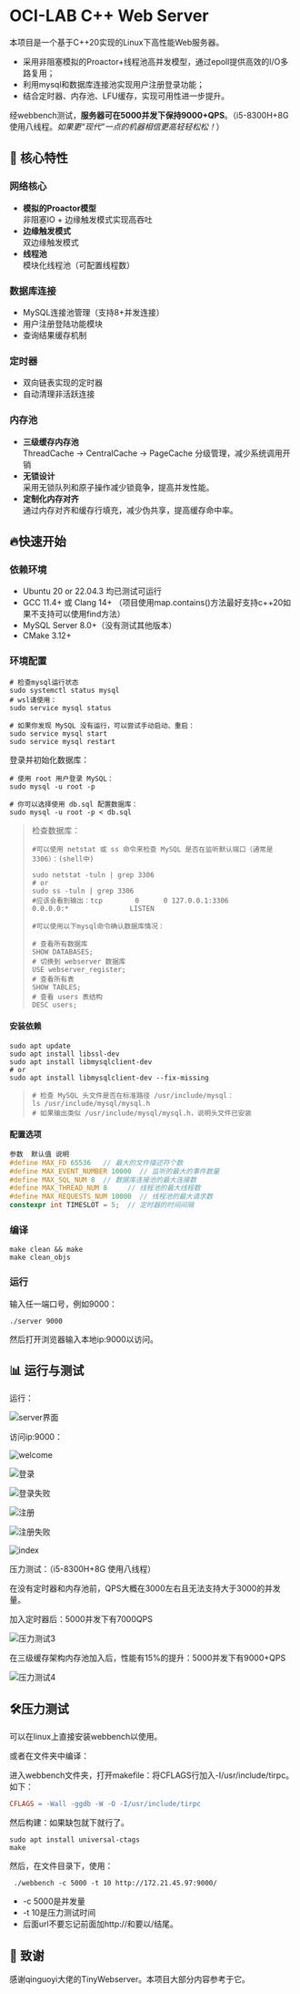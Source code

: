  # OCI-LAB C++ Web Server



本项目是一个基于C++20实现的Linux下高性能Web服务器。

- 采用非阻塞模拟的Proactor+线程池高并发模型，通过epoll提供高效的I/O多路复用；
- 利用mysql和数据库连接池实现用户注册登录功能；
- 结合定时器、内存池、LFU缓存，实现可用性进一步提升。

经webbench测试，**服务器可在5000并发下保持9000+QPS**。（i5-8300H+8G 使用八线程。*如果更“现代”一点的机器相信更高轻轻松松！*）



## 🌟 核心特性

### 网络核心
- **模拟的Proactor模型**  
  非阻塞IO + 边缘触发模式实现高吞吐
- **边缘触发模式**  
  双边缘触发模式
- **线程池**  
  模块化线程池（可配置线程数）

### 数据库连接
- MySQL连接池管理（支持8+并发连接）
- 用户注册登陆功能模块
- 查询结果缓存机制

### 定时器
- 双向链表实现的定时器
- 自动清理非活跃连接

### 内存池

- **三级缓存内存池**  
  ThreadCache → CentralCache → PageCache 分级管理，减少系统调用开销
- **无锁设计**  
  采用无锁队列和原子操作减少锁竟争，提高并发性能。
- **定制化内存对齐**  
  通过内存对齐和缓存行填充，减少伪共享，提高缓存命中率。



##  🔥快速开始

### 依赖环境
- Ubuntu 20 or 22.04.3 均已测试可运行
- GCC 11.4+ 或 Clang 14+ （项目使用map.contains()方法最好支持c++20如果不支持可以使用find方法）
- MySQL Server 8.0+（没有测试其他版本）
- CMake 3.12+

### 环境配置

```shell
# 检查mysql运行状态
sudo systemctl status mysql
# wsl请使用：
sudo service mysql status

# 如果你发现 MySQL 没有运行，可以尝试手动启动、重启：
sudo service mysql start
sudo service mysql restart 
```

登录并初始化数据库：

```shell
# 使用 root 用户登录 MySQL：
sudo mysql -u root -p

# 你可以选择使用 db.sql 配置数据库：
sudo mysql -u root -p < db.sql
```

> 检查数据库：
>
> ```shell
> #可以使用 netstat 或 ss 命令来检查 MySQL 是否在监听默认端口（通常是 3306）：(shell中)
> 
> sudo netstat -tuln | grep 3306
> # or
> sudo ss -tuln | grep 3306
> #应该会看到输出：tcp        0      0 127.0.0.1:3306          0.0.0.0:*               LISTEN
> ```
>
> ```mysql
> #可以使用以下mysql命令确认数据库情况：
> 
> # 查看所有数据库
> SHOW DATABASES;
> # 切换到 webserver 数据库
> USE webserver_register;
> # 查看所有表
> SHOW TABLES;
> # 查看 users 表结构
> DESC users;
> ```

#### 安装依赖

```shell
sudo apt update
sudo apt install libssl-dev          
sudo apt install libmysqlclient-dev 
# or
sudo apt install libmysqlclient-dev --fix-missing
```

> ```shell
> # 检查 MySQL 头文件是否在标准路径 /usr/include/mysql：
> ls /usr/include/mysql/mysql.h
> # 如果输出类似 /usr/include/mysql/mysql.h，说明头文件已安装
> ```

#### 配置选项

```cpp
参数	默认值	说明
#define MAX_FD 65536   // 最大的文件描述符个数
#define MAX_EVENT_NUMBER 10000  // 监听的最大的事件数量
#define MAX_SQL_NUM 8  // 数据库连接池的最大连接数
#define MAX_THREAD_NUM 8     // 线程池的最大线程数
#define MAX_REQUESTS_NUM 10000  // 线程池的最大请求数
constexpr int TIMESLOT = 5;  // 定时器的时间间隔
```

### 编译

```shell
make clean && make
make clean_objs
```

### 运行

输入任一端口号，例如9000：

```shell
./server 9000
```

然后打开浏览器输入本地ip:9000以访问。



## 📊 运行与测试

运行：

![server界面](README.assets/server界面.png)

访问ip:9000：

![welcome](README.assets/welcome.png)

![登录](README.assets/登录.png)

![登录失败](README.assets/登录失败.png)

![注册](README.assets/注册.png)

![注册失败](README.assets/注册失败.png)

![index](README.assets/index.png)

压力测试：（i5-8300H+8G 使用八线程）

在没有定时器和内存池前，QPS大概在3000左右且无法支持大于3000的并发量。

加入定时器后：5000并发下有7000QPS

![压力测试3](README.assets/压力测试3.png)

在三级缓存架构内存池加入后，性能有15%的提升：5000并发下有9000+QPS

 ![压力测试4](README.assets/压力测试4.png)

 

##  🛠️压力测试

可以在linux上直接安装webbench以使用。

或者在文件夹中编译：

进入webbench文件夹，打开makefile：将CFLAGS行加入-I/usr/include/tirpc。如下：

```makefile
CFLAGS = -Wall -ggdb -W -O -I/usr/include/tirpc
```

然后构建：如果缺包就下就行了。

```shell
sudo apt install universal-ctags
make
```

然后，在文件目录下，使用：

```shell
 ./webbench -c 5000 -t 10 http://172.21.45.97:9000/
```

- -c 5000是并发量
- -t 10是压力测试时间
- 后面url不要忘记前面加http://和要以/结尾。



## 🙏 致谢

感谢qinguoyi大佬的TinyWebserver。本项目大部分内容参考于它。
